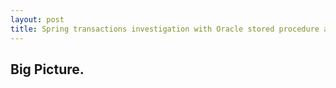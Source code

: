 ```yaml
---
layout: post
title: Spring transactions investigation with Oracle stored procedure and Websphere Liberty profile.
---
```


## Big Picture.
